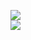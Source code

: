 [![](https://img.shields.io/badge/Made%20With-Github%20Spray-lightgrey.svg?style=for-the-badge&logo=github)](https://github.com/Annihil/github-spray#4742)  
[![](https://i.imgur.com/2DrTn0Z.gif)](https://github.com/Annihil/github-spray)